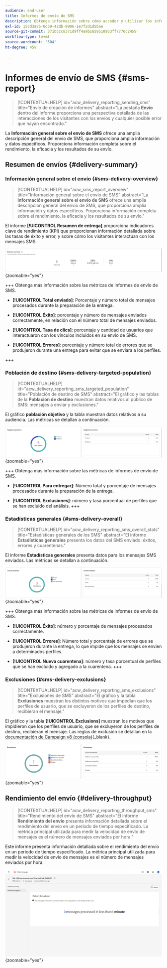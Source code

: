 ```yaml
---
audience: end-user
title: Informes de envío de SMS
description: Obtenga información sobre cómo acceder y utilizar los informes de envío de SMS
exl-id: 153d3a85-0d39-42db-9906-1e7f2d1d5bae
source-git-commit: 371bccc8371d9ff4a9b1659510953ff7776c2459
workflow-type: tm+mt
source-wordcount: '504'
ht-degree: 45%

---
```


# Informes de envío de SMS {#sms-report}

>[!CONTEXTUALHELP]
>id="acw_delivery_reporting_sending_sms"
>title="Envío de creación de informes"
>abstract="La pestaña **Envío** dentro del informe proporciona una perspectiva detallada de las interacciones de los visitantes con los envíos y cualquier posible error que hayan encontrado."

La **Información general sobre el envío de SMS** ofrece una amplia descripción general del envío de SMS, que proporciona amplia información y datos específicos. Proporciona información completa sobre el rendimiento, la eficacia y los resultados de su envío.

## Resumen de envíos {#delivery-summary}

### Información general sobre el envío {#sms-delivery-overview}

>[!CONTEXTUALHELP]
>id="acw_sms_report_overview"
>title="Información general sobre el envío de SMS"
>abstract="La **Información general sobre el envío de SMS** ofrece una amplia descripción general del envío de SMS, que proporciona amplia información y datos específicos. Proporciona información completa sobre el rendimiento, la eficacia y los resultados de su envío."

El informe **[!UICONTROL Resumen de entrega]** proporciona indicadores clave de rendimiento (KPI) que proporcionan información detallada sobre las tasas de éxito y error, y sobre cómo los visitantes interactúan con los mensajes SMS.

![](assets/reporting_sms_3.png){zoomable="yes"}

+++ Obtenga más información sobre las métricas de informes de envío de SMS.

* **[!UICONTROL Total enviado]**: Porcentaje y número total de mensajes procesados durante la preparación de la entrega.

* **[!UICONTROL Éxito]**: porcentaje y número de mensajes enviados correctamente, en relación con el número total de mensajes enviados.

* **[!UICONTROL Tasa de clics]**: porcentaje y cantidad de usuarios que interactuaron con los vínculos incluidos en su envío de SMS.

* **[!UICONTROL Errores]**: porcentaje y número total de errores que se produjeron durante una entrega para evitar que se enviara a los perfiles.

+++

### Población de destino {#sms-delivery-targeted-population}

>[!CONTEXTUALHELP]
>id="acw_delivery_reporting_sms_targeted_population"
>title="Población de destino de SMS"
>abstract="El gráfico y las tablas de la **Población de destino** muestran datos relativos al público de SMS: mensajes a enviar y exclusiones."

El gráfico **población objetivo** y la tabla muestran datos relativos a su audiencia. Las métricas se detallan a continuación.

![](assets/reporting_sms_4.png){zoomable="yes"}

+++ Obtenga más información sobre las métricas de informes de envío de SMS.

* **[!UICONTROL Para entregar]**: Número total y porcentaje de mensajes procesados durante la preparación de la entrega.

* **[!UICONTROL Exclusiones]**: número y tasa porcentual de perfiles que se han excluido del análisis.
+++


### Estadísticas generales {#sms-delivery-overall}

>[!CONTEXTUALHELP]
>id="acw_delivery_reporting_sms_overall_stats"
>title="Estadísticas generales de los SMS"
>abstract="El informe **Estadísticas generales** presenta los datos del SMS enviado: éxitos, errores y cuarentenas."

El informe **Estadísticas generales** presenta datos para los mensajes SMS enviados. Las métricas se detallan a continuación.

![](assets/reporting_sms_5.png){zoomable="yes"}

+++ Obtenga más información sobre las métricas de informes de envío de SMS.

* **[!UICONTROL Éxito]**: número y porcentaje de mensajes procesados correctamente.

* **[!UICONTROL Errores]**: Número total y porcentaje de errores que se produjeron durante la entrega, lo que impide que los mensajes se envíen a determinados perfiles.

* **[!UICONTROL Nueva cuarentena]**: número y tasa porcentual de perfiles que se han excluido y agregado a la cuarentena.
+++

### Exclusiones {#sms-delivery-exclusions}

>[!CONTEXTUALHELP]
>id="acw_delivery_reporting_sms_exclusions"
>title="Exclusiones de SMS"
>abstract="El gráfico y la tabla **Exclusiones** muestran los distintos motivos que impedían que los perfiles de usuario, que se excluyeron de los perfiles de destino, recibieran el mensaje."

El gráfico y la tabla **[!UICONTROL Exclusions]** muestran los motivos que impidieron que los perfiles de usuario, que se excluyeron de los perfiles de destino, recibieran el mensaje. Las reglas de exclusión se detallan en la [documentación de Campaign v8 (consola)](https://experienceleague.adobe.com/docs/campaign/campaign-v8/send/failures/delivery-failures.html#sms-quarantines){_blank}.

![](assets/reporting_sms_6.png){zoomable="yes"}

## Rendimiento del envío {#delivery-throughput}

>[!CONTEXTUALHELP]
>id="acw_delivery_reporting_throughput_sms"
>title="Rendimiento del envío de SMS"
>abstract="El informe **Rendimiento del envío** presenta información detallada sobre el rendimiento del envío en un período de tiempo especificado. La métrica principal utilizada para medir la velocidad de envío de mensajes es el número de mensajes enviados por hora."

Este informe presenta información detallada sobre el rendimiento del envío en un periodo de tiempo especificado. La métrica principal utilizada para medir la velocidad de envío de mensajes es el número de mensajes enviados por hora.

![](assets/reporting_sms_2.png){zoomable="yes"}
